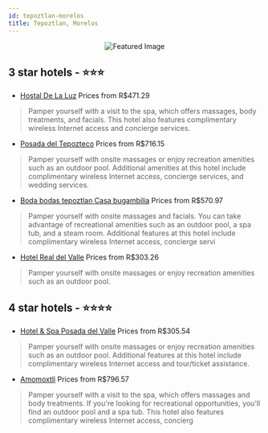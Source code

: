 ```yaml
---
id: tepoztlan-morelos
title: Tepoztlan, Morelos
---
```


<center><img src="https://i.travelapi.com/hotels/9000000/8800000/8796900/8796848/b9378326_z.jpg" alt="Featured Image" /></center>


##  3 star hotels - ⭐️⭐️⭐️

-    [Hostal De La Luz](https://us.hurb.com/hotels/tepoztlan/hostal-de-la-luz-JNP-JP206326?cmp=18055) Prices from R$471.29
   > Pamper yourself with a visit to the spa, which offers massages, body treatments, and facials. This hotel also features complimentary wireless Internet access and concierge services.
-    [Posada del Tepozteco](https://us.hurb.com/hotels/tepoztlan/posada-del-tepozteco-JNP-JP194418?cmp=18055) Prices from R$716.15
   > Pamper yourself with onsite massages or enjoy recreation amenities such as an outdoor pool. Additional amenities at this hotel include complimentary wireless Internet access, concierge services, and wedding services.
-    [Boda bodas tepoztlan Casa bugambilia](https://us.hurb.com/hotels/tepoztlan/boda-bodas-tepoztlan-casa-bugambilia-JNP-JP853974?cmp=18055) Prices from R$570.97
   > Pamper yourself with onsite massages and facials. You can take advantage of recreational amenities such as an outdoor pool, a spa tub, and a steam room. Additional features at this hotel include complimentary wireless Internet access, concierge servi
-    [Hotel Real del Valle](https://us.hurb.com/hotels/tepoztlan/hotel-real-del-valle-JNP-JP206286?cmp=18055) Prices from R$303.26
   > Pamper yourself with onsite massages or enjoy recreation amenities such as an outdoor pool.

##  4 star hotels - ⭐️⭐️⭐️⭐️

-    [Hotel & Spa Posada del Valle](https://us.hurb.com/hotels/tepoztlan/hotel-spa-posada-del-valle-JNP-JP857434?cmp=18055) Prices from R$305.54
   > Pamper yourself with onsite massages or enjoy recreation amenities such as an outdoor pool. Additional features at this hotel include complimentary wireless Internet access and tour/ticket assistance.
-    [Amomoxtli](https://us.hurb.com/hotels/tepoztlan/amomoxtli-JNP-JP947025?cmp=18055) Prices from R$796.57
   > Pamper yourself with a visit to the spa, which offers massages and body treatments. If you're looking for recreational opportunities, you'll find an outdoor pool and a spa tub. This hotel also features complimentary wireless Internet access, concierg
